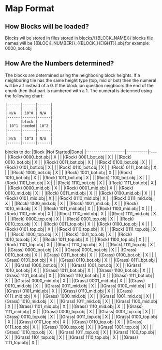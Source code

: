 # Map Format
How Blocks will be loaded?
--------------------------
Blocks wil be stored in files stored in blocks/{{BLOCK_NAME}}/
blocks file names will be {{BLOCK_NUMBER}}_{{BLOCK_HEIGHT}}.obj
for example: 0000_bot.obj

How Are the Numbers determined?
-------------------------------

The blocks are determined using the neighboring block heights.
If a neighboring tile has the same height type (top, mid or bot) 
then the numeral will be a 1 instead of a 0. If the block iun question 
neigboors the end of the chunk then that part is numbered with a 1. The 
numeral is determed using the following chart: 
```
|------|------|------|
|      |      |      |
| N/A  | 10^0 | N/A  |
|------|------|------|
|      |block |      |
| 10^1 |needed| 10^2 |
|------|------|------|
|      |      |      |
| N/A  | 10^3 | N/A  |
|------|------|------|
```

blocks to do:
|Block               |Not Started|Done|
|--------------------|-----------|----|
|(Rock)  0000_bot.obj | X         |    |
|(Rock)  0001_bot.obj | X         |    |
|(Rock)  0010_bot.obj | X         |    |
|(Rock)  0011_bot.obj | X         |    |
|(Rock)  0100_bot.obj | X         |    |
|(Rock)  0101_bot.obj | X         |    |
|(Rock)  0110_bot.obj | X         |    |
|(Rock)  0111_bot.obj | X         |    |
|(Rock)  1000_bot.obj | X         |    |
|(Rock)  1001_bot.obj | X         |    |
|(Rock)  1010_bot.obj | X         |    |
|(Rock)  1011_bot.obj | X         |    |
|(Rock)  1100_bot.obj | X         |    |
|(Rock)  1101_bot.obj | X         |    |
|(Rock)  1110_bot.obj | X         |    |
|(Rock)  1111_bot.obj | X         |    |
|(Rock)  0000_mid.obj | X         |    |
|(Rock)  0001_mid.obj | X         |    |
|(Rock)  0010_mid.obj | X         |    |
|(Rock)  0011_mid.obj | X         |    |
|(Rock)  0100_mid.obj | X         |    |
|(Rock)  0101_mid.obj | X         |    |
|(Rock)  0110_mid.obj | X         |    |
|(Rock)  0111_mid.obj | X         |    |
|(Rock)  1000_mid.obj | X         |    |
|(Rock)  1001_mid.obj | X         |    |
|(Rock)  1010_mid.obj | X         |    |
|(Rock)  1011_mid.obj | X         |    |
|(Rock)  1100_mid.obj | X         |    |
|(Rock)  1101_mid.obj | X         |    |
|(Rock)  1110_mid.obj | X         |    |
|(Rock)  1111_mid.obj | X         |    |
|(Rock)  0000_top.obj | X         |    |
|(Rock)  0001_top.obj | X         |    |
|(Rock)  0010_top.obj | X         |    |
|(Rock)  0011_top.obj | X         |    |
|(Rock)  0100_top.obj | X         |    |
|(Rock)  0101_top.obj | X         |    |
|(Rock)  0110_top.obj | X         |    |
|(Rock)  0111_top.obj | X         |    |
|(Rock)  1000_top.obj | X         |    |
|(Rock)  1001_top.obj | X         |    |
|(Rock)  1010_top.obj | X         |    |
|(Rock)  1011_top.obj | X         |    |
|(Rock)  1100_top.obj | X         |    |
|(Rock)  1101_top.obj | X         |    |
|(Rock)  1110_top.obj | X         |    |
|(Rock)  1111_top.obj | X         |    |
|(Grass) 0000_bot.obj | X         |    |
|(Grass) 0001_bot.obj | X         |    |
|(Grass) 0010_bot.obj | X         |    |
|(Grass) 0011_bot.obj | X         |    |
|(Grass) 0100_bot.obj | X         |    |
|(Grass) 0101_bot.obj | X         |    |
|(Grass) 0110_bot.obj | X         |    |
|(Grass) 0111_bot.obj | X         |    |
|(Grass) 1000_bot.obj | X         |    |
|(Grass) 1001_bot.obj | X         |    |
|(Grass) 1010_bot.obj | X         |    |
|(Grass) 1011_bot.obj | X         |    |
|(Grass) 1100_bot.obj | X         |    |
|(Grass) 1101_bot.obj | X         |    |
|(Grass) 1110_bot.obj | X         |    |
|(Grass) 1111_bot.obj | X         |    |
|(Grass) 0000_mid.obj | X         |    |
|(Grass) 0001_mid.obj | X         |    |
|(Grass) 0010_mid.obj | X         |    |
|(Grass) 0011_mid.obj | X         |    |
|(Grass) 0100_mid.obj | X         |    |
|(Grass) 0101_mid.obj | X         |    |
|(Grass) 0110_mid.obj | X         |    |
|(Grass) 0111_mid.obj | X         |    |
|(Grass) 1000_mid.obj | X         |    |
|(Grass) 1001_mid.obj | X         |    |
|(Grass) 1010_mid.obj | X         |    |
|(Grass) 1011_mid.obj | X         |    |
|(Grass) 1100_mid.obj | X         |    |
|(Grass) 1101_mid.obj | X         |    |
|(Grass) 1110_mid.obj | X         |    |
|(Grass) 1111_mid.obj | X         |    |
|(Grass) 0000_top.obj | X         |    |
|(Grass) 0001_top.obj | X         |    |
|(Grass) 0010_top.obj | X         |    |
|(Grass) 0011_top.obj | X         |    |
|(Grass) 0100_top.obj | X         |    |
|(Grass) 0101_top.obj | X         |    |
|(Grass) 0110_top.obj | X         |    |
|(Grass) 0111_top.obj | X         |    |
|(Grass) 1000_top.obj | X         |    |
|(Grass) 1001_top.obj | X         |    |
|(Grass) 1010_top.obj | X         |    |
|(Grass) 1011_top.obj | X         |    |
|(Grass) 1100_top.obj | X         |    |
|(Grass) 1101_top.obj | X         |    |
|(Grass) 1110_top.obj | X         |    |
|(Grass) 1111_top.obj | X         |    |